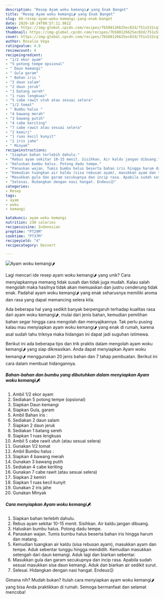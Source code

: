 ```yaml
---
description: "Resep Ayam woku kemangi🌶 yang Enak Banget"
title: "Resep Ayam woku kemangi🌶 yang Enak Banget"
slug: 60-resep-ayam-woku-kemangi-yang-enak-banget
date: 2020-10-24T08:57:11.981Z
image: https://img-global.cpcdn.com/recipes/7b588126625ec02d/751x532cq70/ayam-woku-kemangi🌶-foto-resep-utama.jpg
thumbnail: https://img-global.cpcdn.com/recipes/7b588126625ec02d/751x532cq70/ayam-woku-kemangi🌶-foto-resep-utama.jpg
cover: https://img-global.cpcdn.com/recipes/7b588126625ec02d/751x532cq70/ayam-woku-kemangi🌶-foto-resep-utama.jpg
author: Rosalie Vega
ratingvalue: 4.9
reviewcount: 4
recipeingredient:
- "1/2 ekor ayam"
- "5 potong tempe opsional"
- " Daun kemangi"
- " Gula garam"
- " Bahan iris "
- "2 daun salam"
- "2 daun jeruk"
- "1 batang sereh"
- "1 ruas lengkuas"
- "5 cabe rawit utuh atau sesuai selera"
- "1/2 tomat"
- " Bumbu halus "
- "4 bawang merah"
- "3 bawang putih"
- "4 cabe keriting"
- "7 cabe rawit atau sesuai selera"
- "2 kemiri"
- "1 ruas kecil kunyit"
- "2 iris jahe"
- " Minyak"
recipeinstructions:
- "Siapkan bahan terlebih dahulu."
- "Rebus ayam sekitar 10-15 menit. Sisihkan. Air kaldu jangan dibuang."
- "Haluskan bumbu halus. Potong dadu tempe."
- "Panaskan wajan. Tumis bumbu halus beserta bahan iris hingga harum dan matang."
- "Kemudian tuangkan air kaldu (sisa rebusan ayam), masukkan ayam dan tempe. Aduk sebentar tunggu hingga mendidih. Kemudian masukkan setengah dari daun kemangi. Aduk lagi dan biarkan sebentar."
- "Masukkan gula dan garam secukupnya dan incip rasa. Apabila sudah sesuai masukkan sisa daun kemangi. Aduk dan biarkan air sedikit surut."
- "Selesai. Hidangkan dengan nasi hangat. Endeus😉"
categories:
- Resep
tags:
- ayam
- woku
- kemangi

katakunci: ayam woku kemangi 
nutrition: 230 calories
recipecuisine: Indonesian
preptime: "PT29M"
cooktime: "PT37M"
recipeyield: "4"
recipecategory: Dessert

---
```



![Ayam woku kemangi🌶](https://img-global.cpcdn.com/recipes/7b588126625ec02d/751x532cq70/ayam-woku-kemangi🌶-foto-resep-utama.jpg)

Lagi mencari ide resep ayam woku kemangi🌶 yang unik? Cara menyiapkannya memang tidak susah dan tidak juga mudah. Kalau salah mengolah maka hasilnya tidak akan memuaskan dan justru cenderung tidak enak. Padahal ayam woku kemangi🌶 yang enak seharusnya memiliki aroma dan rasa yang dapat memancing selera kita.



Ada beberapa hal yang sedikit banyak berpengaruh terhadap kualitas rasa dari ayam woku kemangi🌶, mulai dari jenis bahan, kemudian pemilihan bahan segar hingga cara mengolah dan menyajikannya. Tak perlu pusing kalau mau menyiapkan ayam woku kemangi🌶 yang enak di rumah, karena asal sudah tahu triknya maka hidangan ini dapat jadi suguhan istimewa.


Berikut ini ada beberapa tips dan trik praktis dalam mengolah ayam woku kemangi🌶 yang siap dikreasikan. Anda dapat menyiapkan Ayam woku kemangi🌶 menggunakan 20 jenis bahan dan 7 tahap pembuatan. Berikut ini cara dalam membuat hidangannya.

<!--inarticleads1-->

##### Bahan-bahan dan bumbu yang dibutuhkan dalam menyiapkan Ayam woku kemangi🌶:

1. Ambil 1/2 ekor ayam
1. Sediakan 5 potong tempe (opsional)
1. Siapkan  Daun kemangi
1. Siapkan  Gula, garam
1. Ambil  Bahan iris :
1. Sediakan 2 daun salam
1. Siapkan 2 daun jeruk
1. Sediakan 1 batang sereh
1. Siapkan 1 ruas lengkuas
1. Ambil 5 cabe rawit utuh (atau sesuai selera)
1. Gunakan 1/2 tomat
1. Ambil  Bumbu halus :
1. Siapkan 4 bawang merah
1. Gunakan 3 bawang putih
1. Sediakan 4 cabe keriting
1. Gunakan 7 cabe rawit (atau sesuai selera)
1. Siapkan 2 kemiri
1. Siapkan 1 ruas kecil kunyit
1. Gunakan 2 iris jahe
1. Gunakan  Minyak




<!--inarticleads2-->

##### Cara menyiapkan Ayam woku kemangi🌶:

1. Siapkan bahan terlebih dahulu.
1. Rebus ayam sekitar 10-15 menit. Sisihkan. Air kaldu jangan dibuang.
1. Haluskan bumbu halus. Potong dadu tempe.
1. Panaskan wajan. Tumis bumbu halus beserta bahan iris hingga harum dan matang.
1. Kemudian tuangkan air kaldu (sisa rebusan ayam), masukkan ayam dan tempe. Aduk sebentar tunggu hingga mendidih. Kemudian masukkan setengah dari daun kemangi. Aduk lagi dan biarkan sebentar.
1. Masukkan gula dan garam secukupnya dan incip rasa. Apabila sudah sesuai masukkan sisa daun kemangi. Aduk dan biarkan air sedikit surut.
1. Selesai. Hidangkan dengan nasi hangat. Endeus😉




Gimana nih? Mudah bukan? Itulah cara menyiapkan ayam woku kemangi🌶 yang bisa Anda praktikkan di rumah. Semoga bermanfaat dan selamat mencoba!
